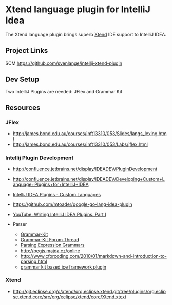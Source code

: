# Xtend language plugin for IntelliJ Idea

The Xtend language plugin brings superb [Xtend](http://xtend-lang.org) IDE support to IntelliJ IDEA.

## Project Links

SCM https://github.com/svenlange/intellij-xtend-plugin

## Dev Setup

Two IntelliJ Plugins are needed: JFlex and Grammar Kit

## Resources

### JFlex

* http://james.bond.edu.au/courses/inft13310/053/Slides/langs_lexing.html
* http://james.bond.edu.au/courses/inft13310/053/Labs/jflex.html

### Intellij Plugin Development

* http://confluence.jetbrains.net/display/IDEADEV/PluginDevelopment
* http://confluence.jetbrains.net/display/IDEADEV/Developing+Custom+Language+Plugins+for+IntelliJ+IDEA
* [IntelliJ IDEA Plugins - Custom Languages](http://plugins.intellij.net/category/index?pr=idea&category_id=48)
* https://github.com/mtoader/google-go-lang-idea-plugin
* [YouTube: Writing IntelliJ IDEA Plugins. Part I](http://www.youtube.com/watch?v=AktCFxC9Bx0)

* Parser
  * [Grammar-Kit](http://plugins.intellij.net/plugin?pr=idea&pluginId=6606&showAllUpdates=true)
  * [Grammar-Kit Forum Thread](http://devnet.jetbrains.net/thread/432304)
  * [Parsing Expression Grammars](http://bford.info/pub/lang/peg)
  * http://pegjs.majda.cz/online
  * http://www.cforcoding.com/2010/01/markdown-and-introduction-to-parsing.html
  * [grammar kit based ice framework plugin](http://code.google.com/p/ice-framework-idea-plugin/)

### Xtend

* http://git.eclipse.org/c/xtend/org.eclipse.xtend.git/tree/plugins/org.eclipse.xtend.core/src/org/eclipse/xtend/core/Xtend.xtext